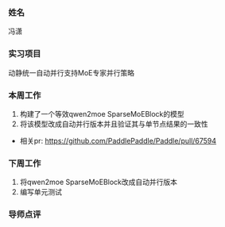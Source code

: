 ### 姓名
冯潇

### 实习项目
动静统一自动并行支持MoE专家并行策略

### 本周工作

1. 构建了一个等效qwen2moe SparseMoEBlock的模型
2. 将该模型改成自动并行版本并且验证其与单节点结果的一致性

  * 相关pr: https://github.com/PaddlePaddle/Paddle/pull/67594

### 下周工作

1. 将qwen2moe SparseMoEBlock改成自动并行版本
2. 编写单元测试

### 导师点评
